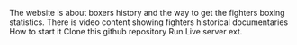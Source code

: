The website is about boxers history and the way to get the fighters boxing statistics. 
There is video content showing fighters historical documentaries
How to start it 
Clone this github repository
Run Live server ext.

